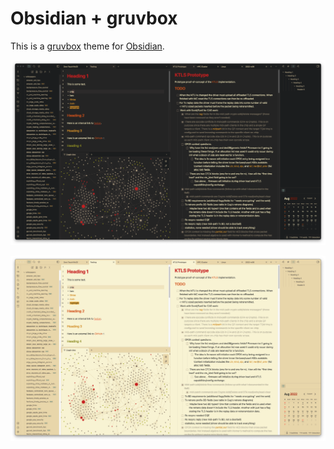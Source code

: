 
# Obsidian + gruvbox

This is a [gruvbox](https://github.com/morhetz/gruvbox) theme for
[Obsidian](https://obsidian.md).

![](dark.png)

![](light.png)

